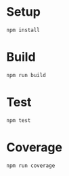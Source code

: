 # Setup
```
npm install
```

# Build
```
npm run build
```

# Test
```
npm test
```

# Coverage
```
npm run coverage
```
